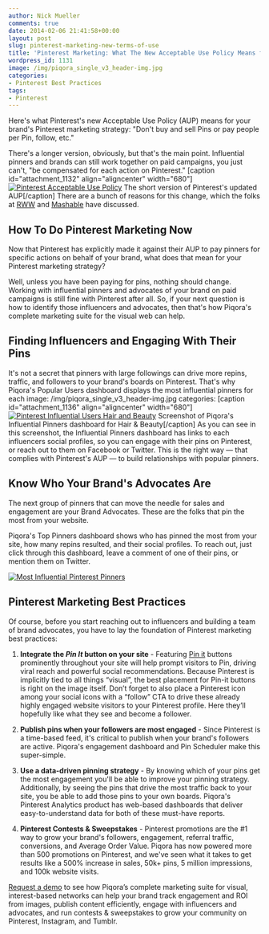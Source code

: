 ```yaml
---
author: Nick Mueller
comments: true
date: 2014-02-06 21:41:58+00:00
layout: post
slug: pinterest-marketing-new-terms-of-use
title: 'Pinterest Marketing: What The New Acceptable Use Policy Means for Your Brand'
wordpress_id: 1131
image: /img/piqora_single_v3_header-img.jpg
categories:
- Pinterest Best Practices
tags:
- Pinterest
---
```


Here's what Pinterest's new Acceptable Use Policy (AUP) means for your brand's Pinterest marketing strategy: "Don't buy and sell Pins or pay people per Pin, follow, etc."

There's a longer version, obviously, but that's the main point. Influential pinners and brands can still work together on paid campaigns, you just can't, "be compensated for each action on Pinterest." 
[caption id="attachment_1132" align="aligncenter" width="680"][![Pinterest Acceptable Use Policy](http://blog.piqora.com/wp-content/uploads/2014/02/Pinterest-Compensated-Pinning.png)](http://about.pinterest.com/use/#compensates-pinning) The short version of Pinterest's updated AUP[/caption]
There are a bunch of reasons for this change, which the folks at [RWW](http://readwrite.com/2014/02/06/pinterest-paid-pins-crackdown-visual-web#awesm=~ov7relpbUb6zyI) and [Mashable](http://mashable.com/2014/02/06/pinterest-artificial-pinners/) have discussed.


## How To Do Pinterest Marketing Now


<!-- more -->
Now that Pinterest has explicitly made it against their AUP to pay pinners for specific actions on behalf of your brand, what does that mean for your Pinterest marketing strategy? 

Well, unless you have been paying for pins, nothing should change. Working with influential pinners and advocates of your brand on paid campaigns is still fine with Pinterest after all. So, if your next question is how to identify those influencers and advocates, then that's how Piqora's complete marketing suite for the visual web can help.


## Finding Influencers and Engaging With Their Pins


It's not a secret that pinners with large followings can drive more repins, traffic, and followers to your brand's boards on Pinterest. That's why Piqora's Popular Users dashboard displays the most influential pinners for each image: /img/piqora_single_v3_header-img.jpg
categories:
[caption id="attachment_1136" align="aligncenter" width="680"][![Pinterest Influential Users Hair and Beauty](http://blog.piqora.com/wp-content/uploads/2014/02/Influential-Pinners-Hair-and-Beauty.png)](https://www.piqora.com/#request_demo) Screenshot of Piqora's Influential Pinners dashboard for Hair & Beauty[/caption]
As you can see in this screenshot, the Influential Pinners dashboard has links to each influencers social profiles, so you can engage with their pins on Pinterest, or reach out to them on Facebook or Twitter. This is the right way — that complies with Pinterest's AUP — to build relationships with popular pinners.


## Know Who Your Brand's Advocates Are


The next group of pinners that can move the needle for sales and engagement are your Brand Advocates. These are the folks that pin the most from your website. 

Piqora's Top Pinners dashboard shows who has pinned the most from your site, how many repins resulted, and their social profiles. To reach out, just click through this dashboard, leave a comment of one of their pins, or mention them on Twitter.

[![Most Influential Pinterest Pinners](http://blog.piqora.com/wp-content/uploads/2014/02/Top-Pinners-By-Influence.png)](https://www.piqora.com/#request_demo)


## Pinterest Marketing Best Practices


Of course, before you start reaching out to influencers and building a team of brand advocates, you have to lay the foundation of Pinterest marketing best practices:

1. **Integrate the _Pin It_ button on your site** - Featuring [Pin it](http://business.pinterest.com/pin-it-button/) buttons prominently throughout your site will help prompt visitors to Pin, driving viral reach and powerful social recommendations. Because Pinterest is implicitly tied to all things “visual”, the best placement for Pin-it buttons is right on the image itself. Don’t forget to also place a Pinterest icon among your social icons with a “follow” CTA to drive these already highly engaged website visitors to your Pinterest profile. Here they’ll hopefully like what they see and become a follower.

2. **Publish pins when your followers are most engaged** - Since Pinterest is a time-based feed, it's critical to publish when your brand's followers are active. Piqora's engagement dashboard and Pin Scheduler make this super-simple.

3. **Use a data-driven pinning strategy** - By knowing which of your pins get the most engagement you'll be able to improve your pinning strategy. Additionally, by seeing the pins that drive the most traffic back to your site, you be able to add those pins to your own boards. Piqora's Pinterest Analytics product has web-based dashboards that deliver easy-to-understand data for both of these must-have reports.

4. **Pinterest Contests & Sweepstakes** - Pinterest promotions are the #1 way to grow your brand's followers, engagement, referral traffic, conversions, and Average Order Value. Piqora has now powered more than 500 promotions on Pinterest, and we've seen what it takes to get results like a 500% increase in sales, 50k+ pins, 5 million impressions, and 100k website visits.

[Request a demo](https://www.piqora.com/#request_demo) to see how Piqora’s complete marketing suite for visual, interest-based networks can help your brand track engagement and ROI from images, publish content efficiently, engage with influencers and advocates, and run contests & sweepstakes to grow your community on Pinterest, Instagram, and Tumblr.
